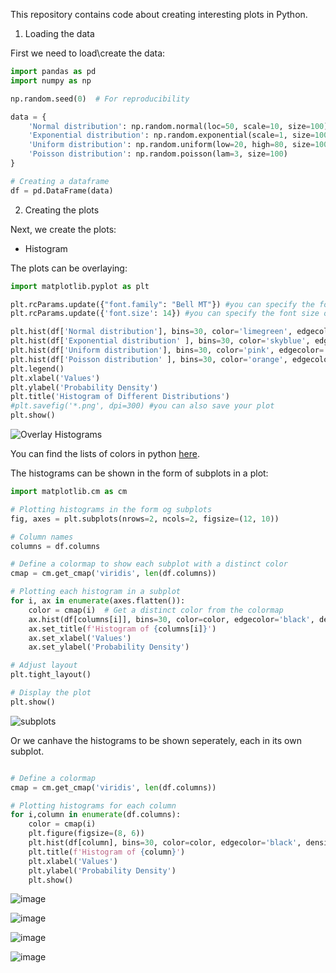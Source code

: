 This repository contains code about creating interesting plots in Python.

1. Loading the data

First we need to load\create the data:

```python 
import pandas as pd
import numpy as np

np.random.seed(0)  # For reproducibility

data = {
    'Normal distribution': np.random.normal(loc=50, scale=10, size=100), 
    'Exponential distribution': np.random.exponential(scale=1, size=100),     
    'Uniform distribution': np.random.uniform(low=20, high=80, size=100), 
    'Poisson distribution': np.random.poisson(lam=3, size=100)            
}

# Creating a dataframe
df = pd.DataFrame(data)
```

2. Creating the plots

Next, we create the plots:

* Histogram

The plots can be overlaying:

```python
import matplotlib.pyplot as plt

plt.rcParams.update({"font.family": "Bell MT"}) #you can specify the font of the texts on the plots
plt.rcParams.update({'font.size': 14}) #you can specify the font size of the texts on the plots, Python will use this font all over the code, unless said otherwise.

plt.hist(df['Normal distribution'], bins=30, color='limegreen', edgecolor='black', density=True, label='Normal Distribution', alpha=0.7) #alpha is the transparency
plt.hist(df['Exponential distribution' ], bins=30, color='skyblue', edgecolor='black', density=True, label='Exponential Distribution', alpha=0.6)
plt.hist(df['Uniform distribution'], bins=30, color='pink', edgecolor='black', density=True, label='Uniform Distribution', alpha=0.5)
plt.hist(df['Poisson distribution' ], bins=30, color='orange', edgecolor='black', density=True, label='Poisson Distribution', alpha=0.6)
plt.legend()
plt.xlabel('Values')
plt.ylabel('Probability Density')
plt.title('Histogram of Different Distributions')
#plt.savefig('*.png', dpi=300) #you can also save your plot
plt.show()
```
![Overlay Histograms](https://github.com/sadaf-mahmoudi96/Create-Plots/assets/98908606/43da20e2-5d5d-417e-92fb-921f85ede930)‎‎

You can find the lists of colors in python [here](https://matplotlib.org/stable/gallery/color/named_colors.html).

The histograms can be shown in the form of subplots in a plot:

```python
import matplotlib.cm as cm

# Plotting histograms in the form og subplots
fig, axes = plt.subplots(nrows=2, ncols=2, figsize=(12, 10))

# Column names
columns = df.columns

# Define a colormap to show each subplot with a distinct color
cmap = cm.get_cmap('viridis', len(df.columns))

# Plotting each histogram in a subplot
for i, ax in enumerate(axes.flatten()):
    color = cmap(i)  # Get a distinct color from the colormap
    ax.hist(df[columns[i]], bins=30, color=color, edgecolor='black', density=True, alpha=0.7)
    ax.set_title(f'Histogram of {columns[i]}')
    ax.set_xlabel('Values')
    ax.set_ylabel('Probability Density')

# Adjust layout
plt.tight_layout()

# Display the plot
plt.show()
```

![subplots](https://github.com/sadaf-mahmoudi96/Create-Plots/assets/98908606/4700bcf1-35ab-45ff-a798-b3ccfd8ee12f)


Or we canhave the histograms to be shown seperately, each in its own subplot.

```python

# Define a colormap
cmap = cm.get_cmap('viridis', len(df.columns))

# Plotting histograms for each column
for i,column in enumerate(df.columns):
    color = cmap(i)
    plt.figure(figsize=(8, 6))
    plt.hist(df[column], bins=30, color=color, edgecolor='black', density=True, alpha=0.7)
    plt.title(f'Histogram of {column}')
    plt.xlabel('Values')
    plt.ylabel('Probability Density')
    plt.show()
```

![image](https://github.com/sadaf-mahmoudi96/Create-Plots/assets/98908606/9453da53-954e-484f-84a0-2207450ff309)

![image](https://github.com/sadaf-mahmoudi96/Create-Plots/assets/98908606/3607ca06-8c32-4750-bb53-153fb15a674f)

![image](https://github.com/sadaf-mahmoudi96/Create-Plots/assets/98908606/5842733a-da93-4815-8082-475f218da20e)

![image](https://github.com/sadaf-mahmoudi96/Create-Plots/assets/98908606/5e6dc4d8-4fa6-41a0-920d-0b570de8965a)






